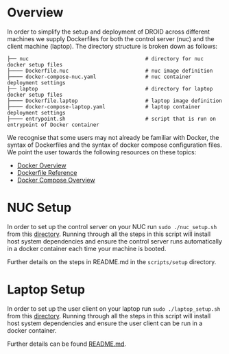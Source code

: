 # Overview

In order to simplify the setup and deployment of DROID across different machines we supply Dockerfiles for both the control server (nuc) and the client machine (laptop). The directory structure is broken down as follows: 

    ├── nuc                                      # directory for nuc docker setup files
    ├──── Dockerfile.nuc                         # nuc image definition
    ├──── docker-compose-nuc.yaml                # nuc container deployment settings
    ├── laptop                                   # directory for laptop docker setup files
    ├──── Dockerfile.laptop                      # laptop image definition
    ├──── docker-compose-laptop.yaml             # laptop container deployment settings
    ├──── entrypoint.sh                          # script that is run on entrypoint of Docker container

We recognise that some users may not already be familiar with Docker, the syntax of Dockerfiles and the syntax of docker compose configuration files. We point the user towards the following resources on these topics:

* [Docker Overview](https://docs.docker.com/get-started/overview/)
* [Dockerfile Reference](https://docs.docker.com/engine/reference/builder/)
* [Docker Compose Overview](https://docs.docker.com/compose/)

# NUC Setup
In order to set up the control server on your NUC run `sudo ./nuc_setup.sh` from this [directory](https://github.com/AlexanderKhazatsky/DROID/tree/main/scripts/setup). Running through all the steps in this script will install host system dependencies and ensure the control server runs automatically in a docker container each time your machine is booted.

Further details on the steps in README.md in the `scripts/setup` directory.

# Laptop Setup  
In order to set up the user client on your laptop run `sudo ./laptop_setup.sh` from this [directory](https://github.com/AlexanderKhazatsky/DROID/tree/main/scripts/setup). Running through all the steps in this script will install host system dependencies and ensure the user client can be run in a docker container.

Further details can be found [README.md](https://github.com/AlexanderKhazatsky/DROID/tree/main/scripts/setup/README.md).

